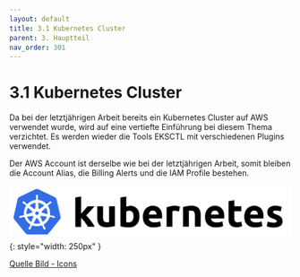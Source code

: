 ```yaml
---
layout: default
title: 3.1 Kubernetes Cluster
parent: 3. Hauptteil
nav_order: 301
---
```


# 3.1 Kubernetes Cluster

Da bei der letztjährigen Arbeit bereits ein Kubernetes Cluster auf AWS verwendet wurde, wird auf eine vertiefte Einführung bei diesem Thema verzichtet. Es werden wieder die Tools EKSCTL mit verschiedenen Plugins verwendet.

Der AWS Account ist derselbe wie bei der letztjährigen Arbeit, somit bleiben die Account Alias, die Billing Alerts und die IAM Profile bestehen.

![Kubernetes](../ressources/images/kubernetes/logo.png){: style="width: 250px" }

[Quelle Bild - Icons](../anhang/600-quellen.html#64-icons)
